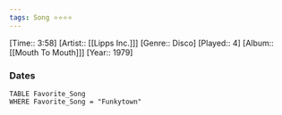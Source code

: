 ```yaml
---
tags: Song ⭐⭐⭐⭐ 
---
```

[Time:: 3:58]
[Artist:: [[Lipps Inc.]]]
[Genre:: Disco]
[Played:: 4]
[Album:: [[Mouth To Mouth]]]
[Year:: 1979]
### Dates
````dataview
TABLE Favorite_Song
WHERE Favorite_Song = "Funkytown"
````